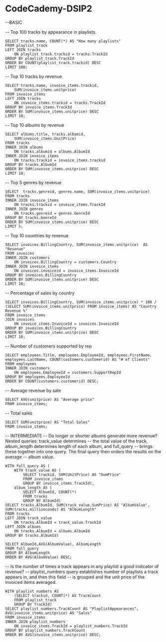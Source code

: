 # CodeCademy-DSIP2

--BASIC


-- Top 100 tracks by appearance in playlists.
	
	
	SELECT tracks.name, COUNT(*) AS "How many playlists"
	FROM playlist_track
	LEFT JOIN tracks
		ON playlist_track.trackid = tracks.TrackId
	GROUP BY playlist_track.TrackId
	ORDER BY COUNT(playlist_track.trackid) DESC
	LIMIT 100;


-- Top 10 tracks by revenue
	
	
	SELECT tracks.name, invoice_items.trackid, 
		SUM(invoice_items.unitprice)
	FROM invoice_items
	LEFT JOIN tracks
		ON invoice_items.trackid = tracks.TrackId
	GROUP BY invoice_items.TrackId
	ORDER BY SUM(invoice_items.unitprice) DESC
	LIMIT 10;


-- Top 10 albums by revenue
	
	
	SELECT albums.title, tracks.albumid, 
		SUM(invoice_items.UnitPrice)
	FROM tracks
	INNER JOIN albums
		ON tracks.albumid = albums.AlbumId
	INNER JOIN invoice_items
		ON tracks.trackid = invoice_items.trackid
	GROUP BY tracks.AlbumId
	ORDER BY SUM(invoice_items.unitprice) DESC
	LIMIT 10;


-- Top 5 genres by revenue
	
	
	SELECT  tracks.genreid, genres.name, SUM(invoice_items.unitprice)
	FROM tracks
	INNER JOIN invoice_items
		ON tracks.trackid = invoice_items.TrackId
	INNER JOIN genres
		ON tracks.genreid = genres.GenreId
	GROUP BY tracks.GenreId
	ORDER BY SUM(invoice_items.unitprice) DESC
	LIMIT 5;


-- Top 10 countries by revenue
	
	
	SELECT invoices.BillingCountry, SUM(invoice_items.unitprice)  AS "Revenue"
	FROM invoices
	INNER JOIN customers
		ON invoices.BillingCountry = customers.Country
	INNER JOIN invoice_items
		ON invoices.invoiceid = invoice_items.InvoiceId
	GROUP BY invoices.BillingCountry
	ORDER BY SUM(invoice_items.unitprice) DESC
	LIMIT 10;


-- Percentage of sales by country
	
	
	SELECT invoices.BillingCountry, SUM(invoice_items.unitprice) * 100 / (SELECT SUM(invoice_items.unitprice) FROM invoice_items) AS "Country Revenue %" 
	FROM invoice_items
	JOIN invoices
		ON invoice_items.InvoiceId = invoices.InvoiceId
	GROUP BY invoices.BillingCountry
	ORDER BY SUM(invoice_items.unitprice) DESC
	LIMIT 10;


-- Number of customers supported by rep
	
	
	SELECT employees.Title, employees.EmployeeId, employees.FirstName, employees.LastName, COUNT(customers.customerid) AS "# of Clients"
	FROM employees
	INNER JOIN customers
		ON employees.EmployeeId = customers.SupportRepId
	GROUP BY employees.EmployeeId
	ORDER BY COUNT(customers.customerid) DESC;


-- Average revenue by sale
	
	
	SELECT AVG(unitprice) AS "Average price"
	FROM invoice_items;


-- Total sales
	
	
	SELECT SUM(unitprice) AS "Total Sales"
	FROM invoice_items;


-- INTERMEDIATE
-- Do longer or shorter albums generate more revenue? Nested queries: track_value determines 
-- the total value of the track, album_length determines length of each album, and full_query
-- brings these together into one query. The final query then orders the results on the average 
-- album value.


	WITH full_query AS (
		WITH track_value AS (
			SELECT trackid, SUM(UnitPrice) AS "SumPrice"
			FROM invoice_items
			GROUP BY invoice_items.TrackId),
		album_length AS (
			SELECT AlbumId, COUNT(*)
			FROM tracks
			GROUP BY AlbumId)
	SELECT tracks.AlbumId, SUM(track_value.SumPrice) AS "AlbumValue", SUM(tracks.milliseconds) AS "AlbumLength"
	FROM tracks
	LEFT JOIN track_value
		ON tracks.AlbumId = track_value.TrackId
	LEFT JOIN albums
		ON tracks.AlbumId = albums.AlbumId
	GROUP BY tracks.AlbumId)

	SELECT AlbumId,AVG(AlbumValue), AlbumLength
	FROM full_query
	GROUP BY AlbumLength
	ORDER BY AVG(AlbumValue) DESC;


-- Is the number of times a track appears in any playlist a good indicator of revenue?
-- playlist_numbers query establishes number of playlists a track appears in, and then this field
-- is grouped and the unit price of the invoiced items averaged.


	WITH playlist_numbers AS
		(SELECT trackid, COUNT(*) AS TrackCount
		FROM playlist_track
		GROUP BY TrackId)	
	SELECT playlist_numbers.TrackCount AS "PlaylistAppearances", AVG(invoice_items.unitprice) AS "Sales"
	FROM invoice_items
	INNER JOIN playlist_numbers
		ON invoice_items.TrackId = playlist_numbers.TrackId
	GROUP BY playlist_numbers.TrackCount
	ORDER BY AVG(invoice_items.unitprice) DESC;
